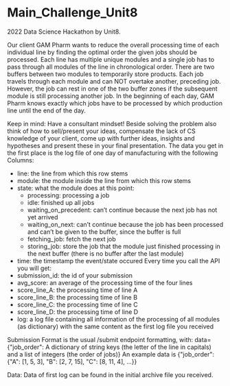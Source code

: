 # Main_Challenge_Unit8
2022 Data Science Hackathon by Unit8. 

Our client GAM Pharm wants to reduce the overall processing time of each individual line by finding the optimal order the given jobs should be processed.
Each line has multiple unique modules and a single job has to pass through all modules of the line in chronological order. There are two buffers between two modules to temporarily store products. Each job travels through each module and can NOT overtake another, preceding job. However, the job can rest in one of the two buffer zones if the subsequent module is still processing another job.
In the beginning of each day, GAM Pharm knows exactly which jobs have to be processed by which production line until the end of the day.

Keep in mind:
Have a consultant mindset! Beside solving the problem also think of how to sell/present your ideas, compensate the lack of CS knowledge of your client, come up with further ideas, insights and hypotheses and present these in your final presentation.
The data you get in the first place is the log file of one day of manufacturing with the following Columns:

- line: the line from which this row stems
- module: the module inside the line from which this row stems
- state: what the module does at this point:     
     - processing: processing a job     
     - idle: finished up all jobs     
     - waiting_on_precedent: can’t continue because the next job has not yet arrived     
     - waiting_on_next: can’t continue because the job has been processed and can’t be given to the buffer, since the buffer is full     
     - fetching_job: fetch the next job     
     - storing_job: store the job that the module just finished processing in the next buffer (there is no buffer after the last module)
- time: the timestamp the event/state occured
Every time you call the API you will get:
- submission_id: the id of your submission
- avg_score: an average of the processing time of the four lines
- score_line_A: the processing time of line A
- score_line_B: the processing time of line B
- score_line_C: the processing time of line C
- score_line_D: the processing time of line D
- log: a log file containing all information of the processing of all modules (as dictionary) with the same content as the first log file you received

Submission Format is the usual /submit endpoint formatting, with:
data={"job_order": A dictionary of string keys (the letter of the line in capitals) and a list of integers (the order of jobs)}
An example data is {"job_order": {"A": [1, 5, 3], "B": [2, 7, 15], "C": [8, 11, 4], …}}

Data:
Data of first log can be found in the initial archive file you received.
